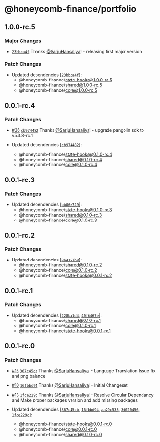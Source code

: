 # @honeycomb-finance/portfolio

## 1.0.0-rc.5

### Major Changes

- [`23bbca4f`](https://github.com/Honeycomb-finance/components/commit/23bbca4fbf7ea40c39b5994cf3b5dc173bd17a9b) Thanks [@SarjuHansaliya](https://github.com/SarjuHansaliya)! - releasing first major version

### Patch Changes

- Updated dependencies [[`23bbca4f`](https://github.com/Honeycomb-finance/components/commit/23bbca4fbf7ea40c39b5994cf3b5dc173bd17a9b)]:
  - @honeycomb-finance/state-hooks@1.0.0-rc.5
  - @honeycomb-finance/shared@1.0.0-rc.5
  - @honeycomb-finance/core@1.0.0-rc.5

## 0.0.1-rc.4

### Patch Changes

- [#36](https://github.com/Honeycomb-finance/components/pull/36) [`cb974482`](https://github.com/Honeycomb-finance/components/commit/cb97448229bac26f09d4cd08ac4c1a2313e2027a) Thanks [@SarjuHansaliya](https://github.com/SarjuHansaliya)! - upgrade pangolin sdk to v5.3.8-rc.1

- Updated dependencies [[`cb974482`](https://github.com/Honeycomb-finance/components/commit/cb97448229bac26f09d4cd08ac4c1a2313e2027a)]:
  - @honeycomb-finance/state-hooks@0.1.0-rc.4
  - @honeycomb-finance/shared@0.1.0-rc.4
  - @honeycomb-finance/core@0.1.0-rc.4

## 0.0.1-rc.3

### Patch Changes

- Updated dependencies [[`bb06e729`](https://github.com/Honeycomb-finance/components/commit/bb06e7292e9db77284e0dfdd145cde887834d860)]:
  - @honeycomb-finance/state-hooks@0.1.0-rc.3
  - @honeycomb-finance/shared@0.1.0-rc.3
  - @honeycomb-finance/core@0.1.0-rc.3

## 0.0.1-rc.2

### Patch Changes

- Updated dependencies [[`8a4157b8`](https://github.com/Honeycomb-finance/components/commit/8a4157b8e0ed22e8e74d90e0a9477c0f8ce5290e)]:
  - @honeycomb-finance/shared@0.1.0-rc.2
  - @honeycomb-finance/core@0.1.0-rc.2
  - @honeycomb-finance/state-hooks@0.0.1-rc.2

## 0.0.1-rc.1

### Patch Changes

- Updated dependencies [[`228ba1d4`](https://github.com/Honeycomb-finance/components/commit/228ba1d48da63f6c49c168987462f0f6374a44ed), [`40f6467e`](https://github.com/Honeycomb-finance/components/commit/40f6467ed70cb315c9380895d68fdfba535c48f5)]:
  - @honeycomb-finance/shared@0.1.0-rc.1
  - @honeycomb-finance/core@0.1.0-rc.1
  - @honeycomb-finance/state-hooks@0.0.1-rc.1

## 0.0.1-rc.0

### Patch Changes

- [#15](https://github.com/Honeycomb-finance/components/pull/15) [`367c45cb`](https://github.com/Honeycomb-finance/components/commit/367c45cb3e978d5f6d135bd824febf38af17284f) Thanks [@SarjuHansaliya](https://github.com/SarjuHansaliya)! - Language Translation Issue fix and png balance

- [#10](https://github.com/Honeycomb-finance/components/pull/10) [`16fbbd94`](https://github.com/Honeycomb-finance/components/commit/16fbbd9400ae33fda952054f2dd4ce9c78f2a43e) Thanks [@SarjuHansaliya](https://github.com/SarjuHansaliya)! - Initial Changeset

- [#13](https://github.com/Honeycomb-finance/components/pull/13) [`1fce229c`](https://github.com/Honeycomb-finance/components/commit/1fce229c0b79f780d1c75a452e191f2543db930f) Thanks [@SarjuHansaliya](https://github.com/SarjuHansaliya)! - Resolve Circular Dependancy and Make proper packages version and add missing packages

- Updated dependencies [[`367c45cb`](https://github.com/Honeycomb-finance/components/commit/367c45cb3e978d5f6d135bd824febf38af17284f), [`16fbbd94`](https://github.com/Honeycomb-finance/components/commit/16fbbd9400ae33fda952054f2dd4ce9c78f2a43e), [`aa29c535`](https://github.com/Honeycomb-finance/components/commit/aa29c53596c92853ec70f0d74d7b4c059edd0fbb), [`36020456`](https://github.com/Honeycomb-finance/components/commit/360204560cfa6704823cfea8bd85c606eb07279d), [`1fce229c`](https://github.com/Honeycomb-finance/components/commit/1fce229c0b79f780d1c75a452e191f2543db930f)]:
  - @honeycomb-finance/state-hooks@0.0.1-rc.0
  - @honeycomb-finance/core@0.0.1-rc.0
  - @honeycomb-finance/shared@0.1.0-rc.0
